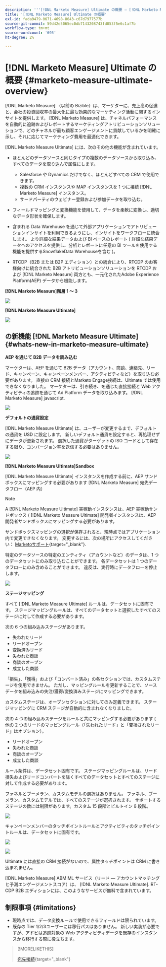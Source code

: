 ```yaml
---
description: '''[!DNL Marketo Measure] Ultimate の概要 — [!DNL Marketo Measure]  — 製品ドキュメント`'
title: '[!DNL Marketo Measure] Ultimate の概要'
exl-id: fada9479-0671-4698-8043-c67d7977577b
source-git-commit: 59d42e5065ec0db7143208743fd053f5e6c1af7b
workflow-type: tm+mt
source-wordcount: '695'
ht-degree: 2%

---
```


# [!DNL Marketo Measure] Ultimate の概要 {#marketo-measure-ultimate-overview}

[!DNL Marketo Measure] （以前の Bizible）は、マーケターに、売上高の促進と、会社の投資回収率の最大化に最も効果的なマーケティング活動に関するインサイトを提供します。 [!DNL Marketo Measure] は、チャネルパフォーマンスを自動的に追跡およびレポートするマーケティングアトリビューションソリューションで、どのチャネルが最も顧客エンゲージメントに貢献しているかを明確に示し、それに応じてマーケティング費用を最適化できます。

[!DNL Marketo Measure Ultimate] には、次のその他の機能が含まれています。

* ほとんどのデータソースと同じタイプの複数のデータソースから取り込み、すべてのデータを取り込んで属性にします。
   * Salesforce や Dynamics だけでなく、ほとんどすべての CRM で使用できます。
   * 複数の CRM インスタンスや MAP インスタンスを 1 つに接続 [!DNL Marketo Measure] インスタンス。
   * サードパーティのウェビナー登録および参加データを取り込む。

* フィールドマッピングと変換機能を使用して、データを柔軟に変換し、適切なデータ形状を確保します。

* 含まれる Data Warehouse を通じて外部アプリケーションでアトリビューションインサイトを利用できるようにし、インサイトをワークフローに統合します。 より詳細な結果データおよび BI ベースのレポート ( 詳細な結果データへのアクセスを提供し、分析とレポートに任意の BI ツールを使用する機能を提供するSnowflakeData Warehouseを含む )。

* RTCDP（B2B または B2P エディション）との統合により、RTCDP のお客様向けに統合された B2B アトリビューションソリューションを RTCDP および [!DNL Marketo Measure] 両方とも、一元化されたAdobe Experience Platform(AEP) データから機能します。

**[!DNL Marketo Measure]階層 1 ～ 3**

![](assets/marketo-measure-ultimate-overview-1.png)

**[!DNL Marketo Measure Ultimate]**

![](assets/marketo-measure-ultimate-overview-2.png)

## の新機能 [!DNL Marketo Measure Ultimate] {#whats-new-in-marketo-measure-ultimate}

**AEP を通じて B2B データを読み込む**

マーケターは、AEP を通じて B2B データ（アカウント、商談、連絡先、リード、キャンペーン、キャンペーンメンバー、アクティビティなど）を取り込む必要があります。 直接の CRM 接続とMarketo Engage接続は、Ultimate では使用できなくなりました。 マーケターは、引き続き、を通じた直接接続と Web アクティビティの追跡を通じて Ad Platform データを取り込みます。 [!DNL Marketo Measure] javascript.

![](assets/marketo-measure-ultimate-overview-3.png)

**デフォルトの通貨設定**

[!DNL Marketo Measure Ultimate] は、ユーザーが変更するまで、デフォルトの通貨を USD に設定します。 新しいデフォルト通貨を設定すると、再処理せずにデータが更新されます。 選択した通貨がターゲットの ISO コードとして存在する限り、コンバージョン率を送信する必要はありません。

![](assets/marketo-measure-ultimate-overview-4.png)

**[!DNL Marketo Measure Ultimate]Sandbox**

[!DNL Marketo Measure Ultimate] インスタンスを作成する前に、AEP サンドボックスにマッピングする必要があります [!DNL Marketo Measure] 宛先データフロー（AEP 内）

>[!NOTE]
>
>A [!DNL Marketo Measure Ultimate] 実稼動インスタンスは、AEP 実稼動サンドボックス ( [!DNL Marketo Measure Ultimate] 開発者インスタンスは、AEP 開発者サンドボックスにマッピングする必要があります。

サンドボックスマッピングの選択が保存されると、現時点ではアプリケーション内で変更できなくなります。 変更するには、次の場所にアクセスしてください： [Marketoサポート](https://nation.marketo.com/t5/support/ct-p/Support){target="_blank"}.

特定のデータソースの特定のエンティティ（アカウントなど）のデータは、1 つのデータセットにのみ取り込むことができます。 各データセットは 1 つのデータフローにのみ含めることができます。 違反は、実行時にデータフローを停止します。

![](assets/marketo-measure-ultimate-overview-5.png)

**ステージマッピング**

すべて [!DNL Marketo Measure Ultimate] ルールは、データセットに固有です。 ステージマッピングルールは、すべてのデータセットと選択したすべてのステージに対して作成する必要があります。

次の 6 つの組み込みステージがあります。

* 失われたリード
* リードオープン
* 変換済みリード
* 失われた商談
* 商談のオープン
* 成立した商談

「損失」、「獲得」および「コンバート済み」の各セクションでは、カスタムステージを使用できません。 ただし、マッピングルールを更新することで、ソースデータを組み込みの失注/獲得/変換済みステージにマッピングできます。

カスタムステージは、オープンセクションに対してのみ定義できます。
ステージマッピングに CRM ステージが自動的に含まれなくなりました。

次の 4 つの組み込みステージをルールと共にマッピングする必要があります ( 他の 2 つのリードのマッピングルール（「失われたリード」と「変換されたリード」はオプション）。

* リードオープン
* 失われた商談
* 商談のオープン
* 成立した商談

ルール条件は、データセット固有です。 ステージマッピングルールは、リード損失およびリードコンバートを除くすべてのデータセットとすべてのステージに対して作成する必要があります。

ファネルとブーメラン、カスタムモデルの選択はありません。 ファネル、ブーメラン、カスタムモデルでは、すべてのステージが選択されます。 サポートするステージの数には制限があります。カスタム 15 段階とビルトイン 6 段階。

![](assets/marketo-measure-ultimate-overview-6.png)

キャンペーンメンバーのタッチポイントルールとアクティビティのタッチポイントルールは、データセットに固有です。

![](assets/marketo-measure-ultimate-overview-7.png)

![](assets/marketo-measure-ultimate-overview-8.png)

Ultimate には直接の CRM 接続がないので、属性タッチポイントは CRM に書き込まれません。

[!DNL Marketo Measure] ABM ML サービス（リード — アカウントマッチングと予測エンゲージメントスコア）は、 [!DNL Marketo Measure Ultimate]. RT-CDP B2B エディションには、このようなサービスが無料で含まれています。

## 制限事項 {#limitations}

* 現時点では、データ変換ルールで使用できるフィールドは限られています。
* 既存の Tier 1/2/3ユーザーには移行パスはありません。 新しい実装が必要ですが、アドビは追跡対象の Web アクティビティデータを既存のインスタンスから移行する際に役立ちます。

>[!MORELIKETHIS]
>
>[宛先接続](/help/marketo-measure-and-marketo/marketo-measure-integrations-with-marketo/set-up-marketo-connection.md){target="_blank"}
